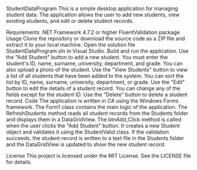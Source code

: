 StudentDataProgram
This is a simple desktop application for managing student data. The application allows the user to add new students, view existing students, and edit or delete student records.

Requirements
.NET Framework 4.7.2 or higher
FluentValidation package
Usage
Clone the repository or download the source code as a ZIP file and extract it to your local machine.
Open the solution file StudentDataProgram.sln in Visual Studio.
Build and run the application.
Use the "Add Student" button to add a new student. You must enter the student's ID, name, surname, university, department, and grade. You can also upload a photo of the student.
Use the "View Students" button to view a list of all students that have been added to the system. You can sort the list by ID, name, surname, university, department, or grade.
Use the "Edit" button to edit the details of a student record. You can change any of the fields except for the student ID.
Use the "Delete" button to delete a student record.
Code
The application is written in C# using the Windows Forms framework. The Form1 class contains the main logic of the application. The RefreshStudents method reads all student records from the Students folder and displays them in a DataGridView. The btnAdd_Click method is called when the user clicks the "Add Student" button. It creates a new Student object and validates it using the StudentValid class. If the validation succeeds, the student record is written to a text file in the Students folder and the DataGridView is updated to show the new student record.

License
This project is licensed under the MIT License. See the LICENSE file for details.
